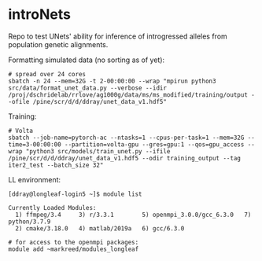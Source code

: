 # introNets
Repo to test UNets' ability for inference of introgressed alleles from population genetic alignments.

Formatting simulated data (no sorting as of yet):
```
# spread over 24 cores
sbatch -n 24 --mem=32G -t 2-00:00:00 --wrap "mpirun python3 src/data/format_unet_data.py --verbose --idir /proj/dschridelab/rrlove/ag1000g/data/ms/ms_modified/training/output --ofile /pine/scr/d/d/ddray/unet_data_v1.hdf5"
```

Training:
```
# Volta
sbatch --job-name=pytorch-ac --ntasks=1 --cpus-per-task=1 --mem=32G --time=3-00:00:00 --partition=volta-gpu --gres=gpu:1 --qos=gpu_access --wrap "python3 src/models/train_unet.py --ifile /pine/scr/d/d/ddray/unet_data_v1.hdf5 --odir training_output --tag iter2_test --batch_size 32"
```

LL environment:

```
[ddray@longleaf-login5 ~]$ module list

Currently Loaded Modules:
  1) ffmpeg/3.4     3) r/3.3.1        5) openmpi_3.0.0/gcc_6.3.0   7) python/3.7.9
  2) cmake/3.18.0   4) matlab/2019a   6) gcc/6.3.0
  
# for access to the openmpi packages:
module add ~markreed/modules_longleaf
```
